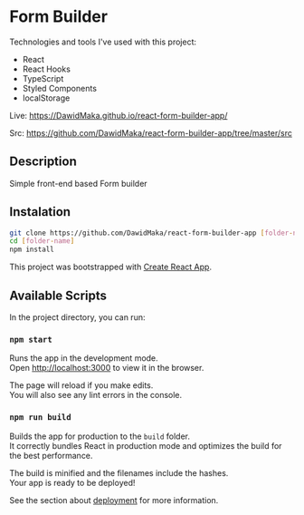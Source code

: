 # Form Builder

Technologies and tools I've used with this project:

- React
- React Hooks
- TypeScript
- Styled Components
- localStorage

Live: https://DawidMaka.github.io/react-form-builder-app/

Src: https://github.com/DawidMaka/react-form-builder-app/tree/master/src

## Description

Simple front-end based Form builder

## Instalation

```sh
git clone https://github.com/DawidMaka/react-form-builder-app [folder-name]
cd [folder-name]
npm install
```

This project was bootstrapped with [Create React App](https://github.com/facebook/create-react-app).

## Available Scripts

In the project directory, you can run:

### `npm start`

Runs the app in the development mode.<br />
Open [http://localhost:3000](http://localhost:3000) to view it in the browser.

The page will reload if you make edits.<br />
You will also see any lint errors in the console.

### `npm run build`

Builds the app for production to the `build` folder.<br />
It correctly bundles React in production mode and optimizes the build for the best performance.

The build is minified and the filenames include the hashes.<br />
Your app is ready to be deployed!

See the section about [deployment](https://facebook.github.io/create-react-app/docs/deployment) for more information.
